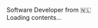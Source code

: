 Software Developer from 🇳🇱
<br/>
Loading contents...
<!-- 
[![Martijn's' Github Stats](https://github-readme-stats.vercel.app/api?username=Martijnme&count_private=true&show_icons=true)](https://github.com/Martijnme)
 -->
<!--
**Martijnme/Martijnme** is a ✨ _special_ ✨ repository because its `README.md` (this file) appears on your GitHub profile.

Here are some ideas to get you started:

- 🔭 I’m currently working on ...
- 🌱 I’m currently learning ...
- 👯 I’m looking to collaborate on ...
- 🤔 I’m looking for help with ...
- 💬 Ask me about ...
- 📫 How to reach me: ...
- 😄 Pronouns: ...
- ⚡ Fun fact: ...
-->
